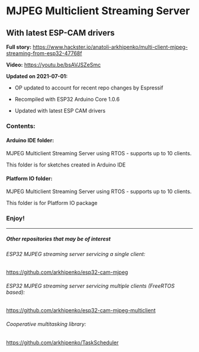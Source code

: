 # MJPEG Multiclient Streaming Server 

## With latest ESP-CAM drivers
**Full story:** https://www.hackster.io/anatoli-arkhipenko/multi-client-mjpeg-streaming-from-esp32-47768f

**Video:** https://youtu.be/bsAVJSZeSmc



**Updated on 2021-07-01:**

- OP updated to account for recent repo changes by Espressif

- Recompiled with ESP32 Arduino Core 1.0.6

- Updated with latest ESP CAM drivers

  

### Contents:

#### Arduino IDE folder:

MJPEG Multiclient Streaming Server using RTOS - supports up to 10 clients. 

This folder is for sketches created in Arduino IDE

#### Platform IO folder:

MJPEG Multiclient Streaming Server using RTOS - supports up to 10 clients. 

This folder is for Platform IO package


### Enjoy!



------

##### Other repositories that may be of interest

###### ESP32 MJPEG streaming server servicing a single client:

https://github.com/arkhipenko/esp32-cam-mjpeg



###### ESP32 MJPEG streaming server servicing multiple clients (FreeRTOS based):

https://github.com/arkhipenko/esp32-cam-mjpeg-multiclient



###### Cooperative multitasking library:

https://github.com/arkhipenko/TaskScheduler

